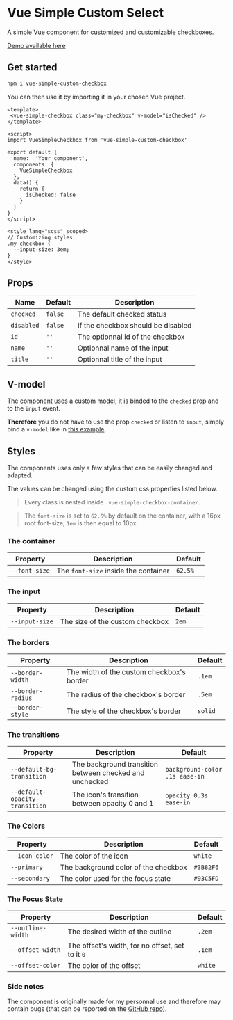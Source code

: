 # Vue Simple Custom Select

A simple Vue component for customized and customizable checkboxes.

[Demo available here](https://codepen.io/Sinuto/pen/yLgrerj)
## <a id="get-started"></a> Get started

````sh
npm i vue-simple-custom-checkbox
````

You can then use it by importing it in your chosen Vue project.

````vue
<template>
 <vue-simple-checkbox class="my-checkbox" v-model="isChecked" />
</template>

<script>
import VueSimpleCheckbox from 'vue-simple-custom-checkbox'

export default {
  name:  'Your component',
  components: {
    VueSimpleCheckbox 
  },
  data() {
    return {
      isChecked: false
    }
  }
}
</script>

<style lang="scss" scoped>
// Customizing styles
.my-checkbox {
  --input-size: 3em;
}
</style>
````

## Props

| Name | Default | Description |
|--|--|--|
| `checked` | `false` | The default checked status |
| `disabled` | `false` | If the checkbox should be disabled |
| `id` | `''` | The optionnal id of the checkbox|
| `name` | `''` | Optionnal name of the input |
| `title` | `''` | Optionnal title of the input |

## V-model

The component uses a custom model, it is binded to the `checked` prop and to the `input` event.

**Therefore** you do not have to use the prop `checked` or listen to `input`, simply bind a `v-model` like in [this example](#get-started).

## Styles

The components uses only a few styles that can be easily changed and adapted.

The values can be changed using the custom css properties listed below.

> Every class is nested inside `.vue-simple-checkbox-container`.

> The `font-size` is set to `62.5%` by default on the container, with a 16px root font-size, `1em` is then equal to 10px.

### The container

| Property | Description | Default |
|----------|---------|-------------|
| `--font-size` | The `font-size` inside the container | `62.5%`

### The input

| Property | Description | Default |
|----------|---------|-------------|
| `--input-size` | The size of the custom checkbox | `2em`

### The borders

| Property | Description | Default |
|------|-------------|-------------|
| `--border-width` | The width of the custom checkbox's border | `.1em`
| `--border-radius` | The radius of the checkbox's border | `.5em`
| `--border-style` | The style of the checkbox's border | `solid`

### The transitions

| Property | Description | Default |
|------|-------------|-------------|
| `--default-bg-transition` | The background transition between checked and unchecked | `background-color .1s ease-in`
| `--default-opacity-transition` | The icon's transition between opacity 0 and 1 | `opacity 0.3s ease-in`

### The Colors

| Property | Description | Default |
|------|-------------|-------------|
| `--icon-color` | The color of the icon | `white` |
| `--primary` | The background color of the checkbox | `#3B82F6` |
| `--secondary` | The color used for the focus state | `#93C5FD` |

### The Focus State

| Property | Description | Default |
|------|-------------|-------------|
| `--outline-width` | The desired width of the outline | `.2em` |
| `--offset-width` | The offset's width, for no offset, set to it `0` | `.1em` |
| `--offset-color` | The color of the offset | `white` |

### Side notes

The component is originally made for my personnal use and therefore may contain bugs (that can be reported on the [GitHub repo](https://github.com/nicolassutter/vue-simple-custom-checkbox)).
